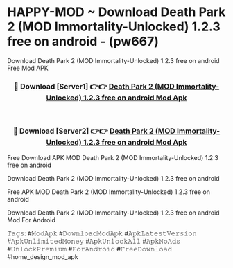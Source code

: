 # HAPPY-MOD ~ Download Death Park 2 (MOD Immortality-Unlocked) 1.2.3 free on android - (pw667)
Download Death Park 2 (MOD Immortality-Unlocked) 1.2.3 free on android Free Mod APK

<div align="center">
<h3>🔴 Download [Server1] 👉👉 <a href="https://apk-comot.site?title=Death_Park_2_(MOD_Immortality-Unlocked)_1.2.3_free_on_android">Death Park 2 (MOD Immortality-Unlocked) 1.2.3 free on android Mod Apk</a></h3><br>

<h3>🔴 Download [Server2] 👉👉 <a href="https://apk-comot.site?title=Death_Park_2_(MOD_Immortality-Unlocked)_1.2.3_free_on_android">Death Park 2 (MOD Immortality-Unlocked) 1.2.3 free on android Mod Apk</a></h3>
</div>


Free Download APK MOD Death Park 2 (MOD Immortality-Unlocked) 1.2.3 free on android

Download Death Park 2 (MOD Immortality-Unlocked) 1.2.3 free on android 

Free APK MOD Death Park 2 (MOD Immortality-Unlocked) 1.2.3 free on android 

Download Death Park 2 (MOD Immortality-Unlocked) 1.2.3 free on android Mod For Android

𝚃𝚊𝚐𝚜: #𝙼𝚘𝚍𝙰𝚙𝚔 #𝙳𝚘𝚠𝚗𝚕𝚘𝚊𝚍𝙼𝚘𝚍𝙰𝚙𝚔 #𝙰𝚙𝚔𝙻𝚊𝚝𝚎𝚜𝚝𝚅𝚎𝚛𝚜𝚒𝚘𝚗 #𝙰𝚙𝚔𝚄𝚗𝚕𝚒𝚖𝚒𝚝𝚎𝚍𝙼𝚘𝚗𝚎𝚢 #𝙰𝚙𝚔𝚄𝚗𝚕𝚘𝚌𝚔𝙰𝚕𝚕 #𝙰𝚙𝚔𝙽𝚘𝙰𝚍𝚜 #𝚄𝚗𝚕𝚘𝚌𝚔𝙿𝚛𝚎𝚖𝚒𝚞𝚖 #𝙵𝚘𝚛𝙰𝚗𝚍𝚛𝚘𝚒𝚍 #𝙵𝚛𝚎𝚎𝙳𝚘𝚠𝚗𝚕𝚘𝚊𝚍 #home_design_mod_apk